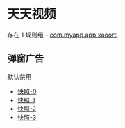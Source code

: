 # 天天视频

存在 1 规则组 - [com.myapp.app.xaoorti](/src/apps/com.myapp.app.xaoorti.ts)

## 弹窗广告

默认禁用

- [快照-0](https://i.gkd.li/import/13520475)
- [快照-1](https://i.gkd.li/import/13546700)
- [快照-2](https://i.gkd.li/import/13546701)
- [快照-3](https://i.gkd.li/import/13520477)
